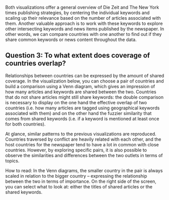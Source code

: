 Both visualizations offer a general overview of Die Zeit and The New York times publishing strategies, by centering the individual keywords and scaling up their relevance based on the number of articles associated with them. Another valuable approach is to work with these keywords to explore other intersecting keywords and news items published by the newspaper.  In other words, we can compare countries with one another to find out if they share common keywords or news content throughout the data. 

## Question 3: To what extent does coverage of countries overlap?

Relationships between countries can be expressed by the amount of shared coverage. In the visualization below, you can choose a pair of countries and build a comparison using a Venn diagram, which gives an impression of how many articles and keywords are shared between the two. Countries that do not share articles might still share keywords: the double comparison is necessary to display on the one hand the effective overlap of two countries (i.e. how many articles are tagged using geographical keywords associated with them) and on the other hand the fuzzier similarity that comes from shared keywords (i.e. if a keyword is mentioned at least once for both countries). 

At glance, similar patterns to the previous visualizations are reproduced. Countries traversed by conflict are heavily related with each other, and the host countries for the newspaper tend to have a lot in common with close countries. However, by exploring specific pairs, it is also possible to observe the similarities and differences between the two outlets in terms of topics.  

How to read:
In the Venn diagrams, the smaller country in the pair is always scaled in relation to the bigger country – expressing the relationship between the two in terms of importance. On the right side of the screen, you can select what to look at: either the titles of shared articles or the shared keywords. 
